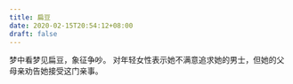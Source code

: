 ```yaml
---
title: 扁豆
date: 2020-02-15T20:54:12+08:00
draft: false
---
```


梦中看梦见扁豆，象征争吵。
对年轻女性表示她不满意追求她的男士，但她的父母亲劝告她接受这门亲事。
